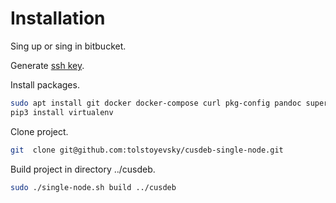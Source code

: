 # Installation #

Sing up or sing in bitbucket.

Generate [ssh key](https://confluence.atlassian.com/bitbucket/set-up-an-ssh-key-728138079.html#SetupanSSHkey-ssh2SetupSSHonmacOS/Linux).

Install packages.
```bash
sudo apt install git docker docker-compose curl pkg-config pandoc supervisor python3-pip postgresql postgresql-server-dev-all qemu-user-static whois -y
pip3 install virtualenv
 ```

Clone project.
```bash
git  clone git@github.com:tolstoyevsky/cusdeb-single-node.git
```

Build project in directory ../cusdeb.
 ```bash
sudo ./single-node.sh build ../cusdeb
```
